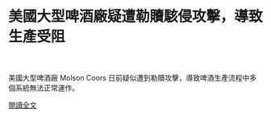 # 美國大型啤酒廠疑遭勒贖駭侵攻擊，導致生產受阻

<!--more-->
<!--106-->
<br><br/>
美國大型啤酒廠 Molson Coors 日前疑似遭到勒贖攻擊，導致啤酒生產流程中多個系統無法正常運作。

[閱讀全文](https://www.twcert.org.tw/tw/cp-104-4515-eb7d7-1.html)


